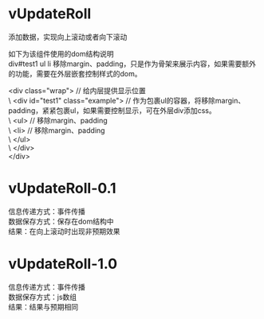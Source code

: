 # vUpdateRoll
添加数据，实现向上滚动或者向下滚动

如下为该组件使用的dom结构说明<br>
div#test1 ul li  移除margin、padding，只是作为骨架来展示内容，如果需要额外的功能，需要在外层嵌套控制样式的dom。

\<div class="wrap"> // 给内层提供显示位置<br>
\	\<div id="test1" class="example"> // 作为包裹ul的容器，将移除margin、padding，紧紧包裹ul，如果需要控制显示，可在外层div添加css。<br>
\		\<ul> // 移除margin、padding<br>
\			\<li></li> // 移除margin、padding<br>
\		\</ul><br>
\	\</div><br>
\</div><br>

# vUpdateRoll-0.1
信息传递方式：事件传播<br>
数据保存方式：保存在dom结构中<br>
结果：在向上滚动时出现非预期效果<br>

# vUpdateRoll-1.0
信息传递方式：事件传播 <br>
数据保存方式：js数组<br>
结果：结果与预期相同<br>

